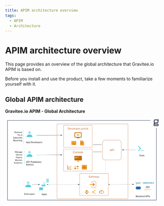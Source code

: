 ```yaml
---
title: APIM architecture overview
tags:
  - APIM
  - Architecture
---
```


# APIM architecture overview

This page provides an overview of the global architecture that Gravitee.io
APIM is based on.

Before you install and use the product, take a few moments to familiarize yourself with it.

## Global APIM architecture

**Gravitee.io APIM - Global Architecture**

![Gravitee.io APIM - Global Architecture](/images/apim/3.x/overview/architecture/new-gravitee-global-architecture-schema.png "Gravitee.io APIM - Global Architecture")
